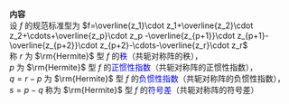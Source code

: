 **内容**  
设 $f$ 的规范标准型为 $f=\overline{z_1}\cdot z_1+\overline{z_2}\cdot z_2+\cdots+\overline{z_p}\cdot z_p  
-\overline{z_{p+1}}\cdot z_{p+1}-\overline{z_{p+2}}\cdot z_{p+2}-\cdots-\overline{z_r}\cdot z_r$   
称 $r$ 为 $\rm{Hermite}$ 型 $f$ 的<font color=blue>秩</font>（共轭对称阵的秩），  
 $p$ 为 $\rm{Hermite}$ 型 $f$ 的<font color=blue>正惯性指数</font>（共轭对称阵的正惯性指数），  
 $q=r-p$ 为 $\rm{Hermite}$ 型 $f$ 的<font color=blue>负惯性指数</font>（共轭对称阵的负惯性指数），  
 $s=p-q$ 称为 $\rm{Hermite}$ 型 $f$ 的<font color=blue>符号差</font>（共轭对称阵的符号差）  
